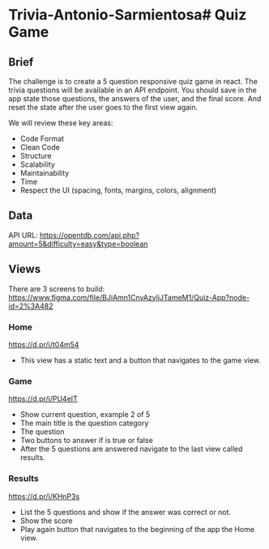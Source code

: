 # Trivia-Antonio-Sarmientosa# Quiz Game

## Brief
The challenge is to create a 5 question responsive quiz game in react. The trivia questions will be available in an API endpoint. 
You should save in the app state those questions, the answers of the user, and the final score. 
And reset the state after the user goes to the first view again. 

We will review these key areas:
- Code Format
- Clean Code
- Structure
- Scalability 
- Maintainability
- Time
- Respect the UI (spacing, fonts, margins, colors, alignment)

## Data
API URL: https://opentdb.com/api.php?amount=5&difficulty=easy&type=boolean

## Views
There are 3 screens to build:
https://www.figma.com/file/BJiAmn1CnvAzyljJTameM1/Quiz-App?node-id=2%3A482

### Home 
https://d.pr/i/t04m54
- This view has a static text and a button that navigates to the game view.


### Game 
https://d.pr/i/PU4eIT
- Show current question, example 2 of 5
- The main title is the question category 
- The question 
- Two buttons to answer if is true or false
- After the 5 questions are answered navigate to the last view called results.


### Results
https://d.pr/i/KHnP3s
- List the 5 questions and show if the answer was correct or not.
- Show the score
- Play again button that navigates to the beginning of the app the Home view.
